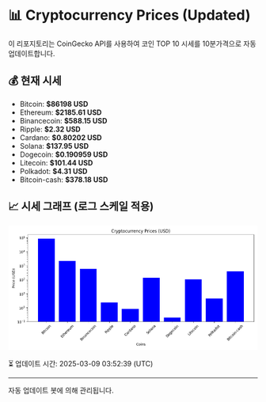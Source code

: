 
# 📊 Cryptocurrency Prices (Updated)

이 리포지토리는 CoinGecko API를 사용하여 코인 TOP 10 시세를 10분가격으로 자동 업데이트합니다.

## 💰 현재 시세
- Bitcoin: **$86198 USD**
- Ethereum: **$2185.61 USD**
- Binancecoin: **$588.15 USD**
- Ripple: **$2.32 USD**
- Cardano: **$0.80202 USD**
- Solana: **$137.95 USD**
- Dogecoin: **$0.190959 USD**
- Litecoin: **$101.44 USD**
- Polkadot: **$4.31 USD**
- Bitcoin-cash: **$378.18 USD**

## 📈 시세 그래프 (로그 스케일 적용)
![Crypto Prices](crypto_prices.png)

⏳ 업데이트 시간: 2025-03-09 03:52:39 (UTC)

---
자동 업데이트 봇에 의해 관리됩니다.
